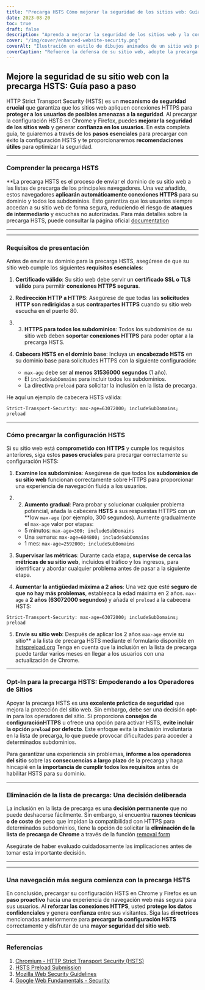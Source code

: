 ```yaml
---
title: "Precarga HSTS Cómo mejorar la seguridad de los sitios web: Guía paso a paso"
date: 2023-08-20
toc: true
draft: false
description: "Aprenda a mejorar la seguridad de los sitios web y la confianza de los usuarios precargando la configuración HSTS en Chrome y Firefox. Sigue nuestra guía paso a paso para una implementación perfecta."
cover: "/img/cover/enhanced-website-security.png"
coverAlt: "Ilustración en estilo de dibujos animados de un sitio web protegido con un candado, que representa una mayor seguridad y protección contra las ciberamenazas."
coverCaption: "Refuerce la defensa de su sitio web, adopte la precarga HSTS."
---
```


## **Mejore la seguridad de su sitio web con la precarga HSTS: Guía paso a paso**

HTTP Strict Transport Security (HSTS) es un **mecanismo de seguridad crucial** que garantiza que los sitios web apliquen conexiones HTTPS para **proteger a los usuarios de posibles amenazas a la seguridad**. Al precargar la configuración HSTS en Chrome y Firefox, puedes **mejorar la seguridad de los sitios web** y generar **confianza en los usuarios**. En esta completa guía, te guiaremos a través de los **pasos esenciales** para precargar con éxito la configuración HSTS y te proporcionaremos **recomendaciones útiles** para optimizar la seguridad.

______

### Comprender la precarga HSTS

**La precarga HSTS es el proceso de enviar el dominio de su sitio web a las listas de precarga de los principales navegadores. Una vez añadido, estos navegadores **aplicarán automáticamente conexiones HTTPS** para su dominio y todos los subdominios. Esto garantiza que los usuarios siempre accedan a su sitio web de forma segura, reduciendo el riesgo de **ataques de intermediario** y escuchas no autorizadas. Para más detalles sobre la precarga HSTS, puede consultar la página oficial [documentation](https://hstspreload.org/)

______

______

### **Requisitos de presentación**

Antes de enviar su dominio para la precarga HSTS, asegúrese de que su sitio web cumple los siguientes **requisitos esenciales**:

1. **Certificado válido**: Su sitio web debe servir un **certificado SSL o TLS válido** para permitir **conexiones HTTPS seguras**.

2. **Redirección HTTP a HTTPS**: Asegúrese de que todas las **solicitudes HTTP son redirigidas** a sus **contrapartes HTTPS** cuando su sitio web escucha en el puerto 80.

3. 3. **HTTPS para todos los subdominios**: Todos los subdominios de su sitio web deben **soportar conexiones HTTPS** para poder optar a la precarga HSTS.

4. **Cabecera HSTS en el dominio base**: Incluya un **encabezado HSTS** en su dominio base para solicitudes HTTPS con la siguiente configuración:
   - `max-age` debe ser **al menos 31536000 segundos** (1 año).
   - El `includeSubDomains` para incluir todos los subdominios.
   - La directiva `preload` para solicitar la inclusión en la lista de precarga.

He aquí un ejemplo de cabecera HSTS válida:

```http
Strict-Transport-Security: max-age=63072000; includeSubDomains; preload
```

______

### **Cómo precargar la configuración HSTS**

Si su sitio web está **comprometido con HTTPS** y cumple los requisitos anteriores, siga estos **pasos cruciales** para precargar correctamente su configuración HSTS:

1. **Examine los subdominios**: Asegúrese de que todos los **subdominios de su sitio web** funcionan correctamente sobre HTTPS para proporcionar una experiencia de navegación fluida a los usuarios.

2. 2. **Aumento gradual**: Para probar y solucionar cualquier problema potencial, añada la cabecera **HSTS** a sus respuestas HTTPS con un **low `max-age` (por ejemplo, 300 segundos). Aumente gradualmente el `max-age` valor por etapas:
   - 5 minutos: `max-age=300; includeSubDomains`
   - Una semana: `max-age=604800; includeSubDomains`
   - 1 mes: `max-age=2592000; includeSubDomains`

3. **Supervisar las métricas**: Durante cada etapa, **supervise de cerca las métricas de su sitio web**, incluidos el tráfico y los ingresos, para identificar y abordar cualquier problema antes de pasar a la siguiente etapa.

4. **Aumentar la antigüedad máxima a 2 años**: Una vez que esté **seguro de que no hay más problemas**, establezca la edad máxima en 2 años. `max-age` a **2 años (63072000 segundos)** y añada el `preload` a la cabecera HSTS:
```http
Strict-Transport-Security: max-age=63072000; includeSubDomains; preload
```

5. **Envíe su sitio web**: Después de aplicar los 2 años `max-age` envíe su sitio** a la lista de precarga HSTS mediante el formulario disponible en [hstspreload.org](https://hstspreload.org/) Tenga en cuenta que la inclusión en la lista de precarga puede tardar varios meses en llegar a los usuarios con una actualización de Chrome.
______

### **Opt-In para la precarga HSTS: Empoderando a los Operadores de Sitios**

Apoyar la precarga HSTS es una **excelente práctica de seguridad** que mejora la protección del sitio web. Sin embargo, debe ser una decisión **opt-in** para los operadores del sitio. Si proporciona **consejos de configuraciónHTTPS** u ofrece una opción para activar HSTS, **evite incluir la opción `preload` por defecto**. Este enfoque evita la inclusión involuntaria en la lista de precarga, lo que puede provocar dificultades para acceder a determinados subdominios.

Para garantizar una experiencia sin problemas, **informe a los operadores del sitio** sobre las **consecuencias a largo plazo** de la precarga y haga hincapié en la **importancia de cumplir todos los requisitos** antes de habilitar HSTS para su dominio.

______

### **Eliminación de la lista de precarga: Una decisión deliberada**

La inclusión en la lista de precarga es una **decisión permanente** que no puede deshacerse fácilmente. Sin embargo, si encuentra **razones técnicas o de coste** de peso que impidan la compatibilidad con HTTPS para determinados subdominios, tiene la opción de solicitar la **eliminación de la lista de precarga de Chrome** a través de la función [removal form](https://hstspreload.org/removal/)

Asegúrate de haber evaluado cuidadosamente las implicaciones antes de tomar esta importante decisión.
______

______

### **Una navegación más segura comienza con la precarga HSTS**

En conclusión, precargar su configuración HSTS en Chrome y Firefox es un **paso proactivo** hacia una experiencia de navegación web más segura para sus usuarios. Al **reforzar las conexiones HTTPS**, usted **protege los datos confidenciales** y genera **confianza** entre sus visitantes. Siga las **directrices** mencionadas anteriormente para **precargar la configuración HSTS** correctamente y disfrutar de una **mayor seguridad del sitio web**.

______

### Referencias

1. [Chromium - HTTP Strict Transport Security (HSTS)](https://www.chromium.org/hsts/)
2. [HSTS Preload Submission](https://hstspreload.org/)
3. [Mozilla Web Security Guidelines](https://infosec.mozilla.org/guidelines/web_security)
4. [Google Web Fundamentals - Security](https://developers.google.com/web/fundamentals/security/)
